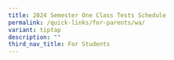 ```yaml
---
title: 2024 Semester One Class Tests Schedule
permalink: /quick-links/for-parents/wa/
variant: tiptap
description: ""
third_nav_title: For Students
---
```

